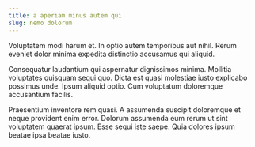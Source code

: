 ```yaml
---
title: a aperiam minus autem qui
slug: nemo dolorum
---
```


Voluptatem modi harum et. In optio autem temporibus aut nihil. Rerum eveniet dolor minima expedita distinctio accusamus qui aliquid.

Consequatur laudantium qui aspernatur dignissimos minima. Mollitia voluptates quisquam sequi quo. Dicta est quasi molestiae iusto explicabo possimus unde. Ipsum aliquid optio. Cum voluptatum doloremque accusantium facilis.

Praesentium inventore rem quasi. A assumenda suscipit doloremque et neque provident enim error. Dolorum assumenda eum rerum ut sint voluptatem quaerat ipsum. Esse sequi iste saepe. Quia dolores ipsum beatae ipsa beatae iusto.
